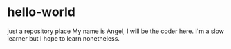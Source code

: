 # hello-world
just a repository place
My name is Angel, I will be the coder here. 
I'm a slow learner but I hope to learn nonetheless.
